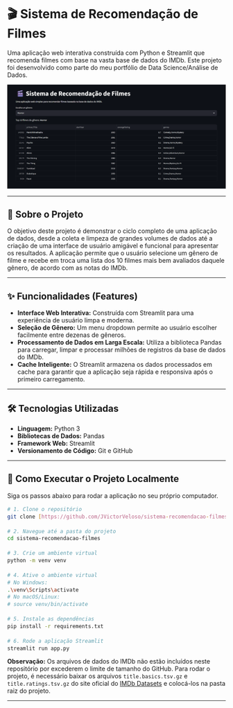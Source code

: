 # 🎬 Sistema de Recomendação de Filmes

Uma aplicação web interativa construída com Python e Streamlit que recomenda filmes com base na vasta base de dados do IMDb. Este projeto foi desenvolvido como parte do meu portfólio de Data Science/Análise de Dados.

![Screenshot da Aplicação](https://github.com/JVictorVeloso/sistema-recomendacao-filmes/blob/main/img.png)

---

## 📜 Sobre o Projeto

O objetivo deste projeto é demonstrar o ciclo completo de uma aplicação de dados, desde a coleta e limpeza de grandes volumes de dados até a criação de uma interface de usuário amigável e funcional para apresentar os resultados. A aplicação permite que o usuário selecione um gênero de filme e recebe em troca uma lista dos 10 filmes mais bem avaliados daquele gênero, de acordo com as notas do IMDb.

---

## ✨ Funcionalidades (Features)

- **Interface Web Interativa:** Construída com Streamlit para uma experiência de usuário limpa e moderna.
- **Seleção de Gênero:** Um menu dropdown permite ao usuário escolher facilmente entre dezenas de gêneros.
- **Processamento de Dados em Larga Escala:** Utiliza a biblioteca Pandas para carregar, limpar e processar milhões de registros da base de dados do IMDb.
- **Cache Inteligente:** O Streamlit armazena os dados processados em cache para garantir que a aplicação seja rápida e responsiva após o primeiro carregamento.

---

## 🛠️ Tecnologias Utilizadas

- **Linguagem:** Python 3
- **Bibliotecas de Dados:** Pandas
- **Framework Web:** Streamlit
- **Versionamento de Código:** Git e GitHub

---

## 🚀 Como Executar o Projeto Localmente

Siga os passos abaixo para rodar a aplicação no seu próprio computador.

```bash
# 1. Clone o repositório
git clone [https://github.com/JVictorVeloso/sistema-recomendacao-filmes.git](https://github.com/JVictorVeloso/sistema-recomendacao-filmes.git)

# 2. Navegue até a pasta do projeto
cd sistema-recomendacao-filmes

# 3. Crie um ambiente virtual
python -m venv venv

# 4. Ative o ambiente virtual
# No Windows:
.\venv\Scripts\activate
# No macOS/Linux:
# source venv/bin/activate

# 5. Instale as dependências
pip install -r requirements.txt

# 6. Rode a aplicação Streamlit
streamlit run app.py
```

**Observação:** Os arquivos de dados do IMDb não estão incluídos neste repositório por excederem o limite de tamanho do GitHub. Para rodar o projeto, é necessário baixar os arquivos `title.basics.tsv.gz` e `title.ratings.tsv.gz` do site oficial do [IMDb Datasets](https://www.imdb.com/interfaces/) e colocá-los na pasta raiz do projeto.

---
